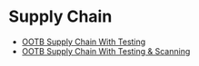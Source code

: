 Supply Chain
===

- [OOTB Supply Chain With Testing](./supply-chain-testing.md)
- [OOTB Supply Chain With Testing & Scanning](./supply-chain-scanning.md)
